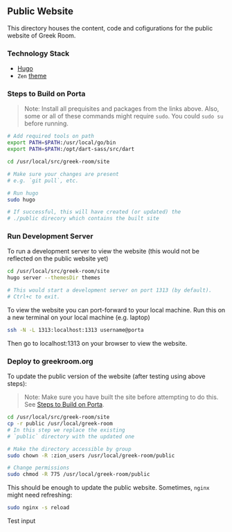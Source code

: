 ## Public Website
This directory houses the content, code and cofigurations for the public website of Greek Room.

### Technology Stack
- [Hugo](https://github.com/gohugoio/hugo)
- `Zen` [theme](https://github.com/frjo/hugo-theme-zen)

### Steps to Build on Porta
> Note: Install all prequisites and packages from the links above.
> Also, some or all of these commands might require `sudo`. You could `sudo su` before running.

```sh
# Add required tools on path
export PATH=$PATH:/usr/local/go/bin
export PATH=$PATH:/opt/dart-sass/src/dart

cd /usr/local/src/greek-room/site

# Make sure your changes are present
# e.g. `git pull`, etc.

# Run hugo
sudo hugo

# If successful, this will have created (or updated) the
# ./public direcory which contains the built site
```

### Run Development Server
To run a development server to view the website (this would not be reflected on the public website yet)
```sh
cd /usr/local/src/greek-room/site
hugo server --themesDir themes

# This would start a development server on port 1313 (by default).
# Ctrl+c to exit.
```

To view the website you can port-forward to your local machine. Run this on a new terminal on your local machine (e.g. laptop)
```sh
ssh -N -L 1313:localhost:1313 username@porta
```
Then go to localhost:1313 on your browser to view the website.

### Deploy to greekroom.org
To update the public version of the website (after testing using above steps):
> Note: Make sure you have built the site before attempting to do this. See [Steps to Build on Porta](#Steps-to-Build-on-Porta).
```sh
cd /usr/local/src/greek-room/site
cp -r public /usr/local/greek-room
# In this step we replace the existing
# `public` directory with the updated one

# Make the directory accessible by group
sudo chown -R :zion_users /usr/local/greek-room/public

# Change permissions
sudo chmod -R 775 /usr/local/greek-room/public
```

This should be enough to update the public website. Sometimes, `nginx` might need refreshing:
```sh
sudo nginx -s reload
```

Test input 